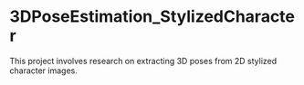 # 3DPoseEstimation_StylizedCharacter
This project involves research on extracting 3D poses from 2D stylized character images.
